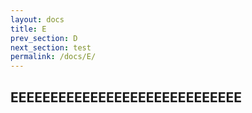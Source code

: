 ```yaml
---
layout: docs
title: E
prev_section: D
next_section: test
permalink: /docs/E/
---
```

##  EEEEEEEEEEEEEEEEEEEEEEEEEEEEE
